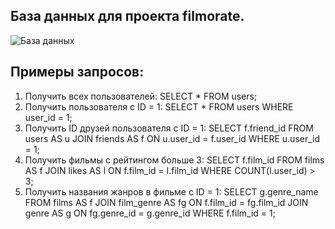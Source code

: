 ## База данных для проекта filmorate.

![База данных](https://imgur.com/BnBpDHq.png)

## Примеры запросов:

1) Получить всех пользователей: SELECT * FROM users;
2) Получить пользователя с ID = 1: SELECT * FROM users WHERE user_id = 1;
3) Получить ID друзей пользователя с ID = 1: SELECT f.friend_id FROM users
   AS u JOIN friends AS f ON u.user_id = f.user_id WHERE u.user_id = 1;
4) Получить фильмы с рейтингом больше 3: SELECT f.film_id FROM films AS f
   JOIN likes AS l ON f.film_id = l.film_id WHERE COUNT(l.user_id) > 3;
5) Получить названия жанров в фильме с ID = 1: SELECT g.genre_name FROM films
   AS f JOIN film_genre AS fg ON f.film_id = fg.film_id JOIN genre AS g ON
   fg.genre_id = g.genre_id WHERE f.film_id = 1;